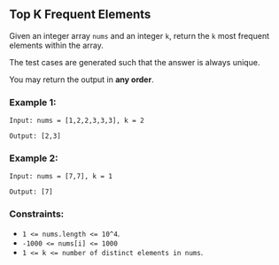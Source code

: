 ## Top K Frequent Elements

Given an integer array `nums` and an integer `k`, return the `k` most frequent elements within the array.

The test cases are generated such that the answer is always unique.

You may return the output in **any order**.

### Example 1:

```
Input: nums = [1,2,2,3,3,3], k = 2

Output: [2,3]
```

### Example 2:

```
Input: nums = [7,7], k = 1

Output: [7]
```

### Constraints:

- `1 <= nums.length <= 10^4`.
- `-1000 <= nums[i] <= 1000`
- `1 <= k <= number of distinct elements in nums`.